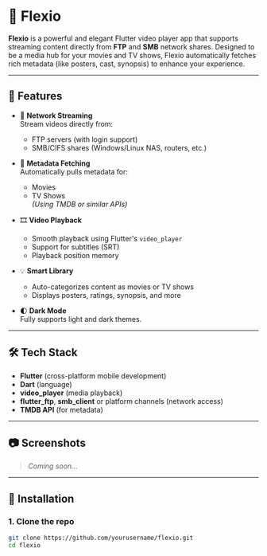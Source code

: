 # 🎥 Flexio

**Flexio** is a powerful and elegant Flutter video player app that supports streaming content directly from **FTP** and **SMB** network shares. Designed to be a media hub for your movies and TV shows, Flexio automatically fetches rich metadata (like posters, cast, synopsis) to enhance your experience.

---

## 🚀 Features

- 📁 **Network Streaming**  
  Stream videos directly from:
    - FTP servers (with login support)
    - SMB/CIFS shares (Windows/Linux NAS, routers, etc.)

- 🧠 **Metadata Fetching**  
  Automatically pulls metadata for:
    - Movies
    - TV Shows  
      *(Using TMDB or similar APIs)*

- 🎞️ **Video Playback**
    - Smooth playback using Flutter's `video_player`
    - Support for subtitles (SRT)
    - Playback position memory

- 💡 **Smart Library**
    - Auto-categorizes content as movies or TV shows
    - Displays posters, ratings, synopsis, and more

- 🌓 **Dark Mode**  
  Fully supports light and dark themes.

---

## 🛠️ Tech Stack

- **Flutter** (cross-platform mobile development)
- **Dart** (language)
- **video_player** (media playback)
- **flutter_ftp**, **smb_client** or platform channels (network access)
- **TMDB API** (for metadata)

---

## 📷 Screenshots

> _Coming soon..._

---

## 🔧 Installation

### 1. Clone the repo

```bash
git clone https://github.com/yourusername/flexio.git
cd flexio
